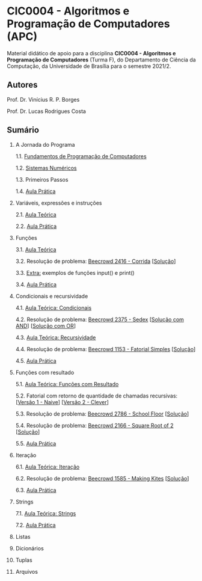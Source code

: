 # CIC0004 - Algoritmos e Programação de Computadores (APC)

Material didático de apoio para a disciplina **CIC0004 - Algoritmos e Programação de Computadores** (Turma F), do Departamento de Ciência da Computação, da Universidade de Brasília para o semestre 2021/2.

## Autores

Prof. Dr. Vinícius R. P. Borges

Prof. Dr. Lucas Rodrigues Costa

## Sumário

1. A Jornada do Programa

   1.1. [Fundamentos de Programação de Computadores](paginas/0_fundamentos_programacao.md)
   
   1.2. [Sistemas Numéricos](paginas/cic0004_01_sistemasnumericos.pdf)
   
   1.3. Primeiros Passos
   
   1.4. [Aula Prática](exercicios/Cap1/)
      
2. Variáveis, expressões e instruções

   2.1. [Aula Teórica](paginas/cap_02_variaveis_expressoes.ipynb)

   2.2. [Aula Prática](exercicios/Cap2/)

3. Funções

   3.1. [Aula Teórica](paginas/cap_03_funcoes.ipynb)
   
   3.2. Resolução de problema: [Beecrowd 2416 - Corrida](https://www.beecrowd.com.br/judge/en/problems/view/2416) [[Solução](exercicios/Cap3/beecrowd_2416.py)]

   3.3. [Extra:](paginas/extra_03_input_print.ipynb) exemplos de funções input() e print()

   3.4. [Aula Prática](exercicios/Cap3/)
   
4. Condicionais e recursividade

   4.1. [Aula Teórica: Condicionais](paginas/cap_04_condicionais.ipynb)
   
   4.2. Resolução de problema: [Beecrowd 2375 - Sedex](https://www.beecrowd.com.br/judge/pt/problems/view/2375) [[Solução com AND](exercicios/Cap5/beecrowd_2375_and.py)] [[Solução com OR](exercicios/Cap5/beecrowd_2375_or.py)]

   4.3. [Aula Teórica: Recursividade](paginas/cap_04_recursividade.ipynb)

   4.4. Resolução de problema: [Beecrowd 1153 - Fatorial Simples](https://www.beecrowd.com.br/judge/pt/problems/view/1153) [[Solução](exercicios/Cap5/beecrowd_1153.py)]

   4.5. [Aula Prática](exercicios/Cap5/)
   
5. Funções com resultado

   5.1. [Aula Teórica: Funções com Resultado](paginas/cap_05_funcoes_resultado.ipynb)

   5.2. Fatorial com retorno de quantidade de chamadas recursivas: [[Versão 1 - Naive](exercicios/Cap6/fatorial_chamadas_v1.py)] [[Versão 2 - Clever](exercicios/Cap6/fatorial_chamadas_v2.py)]

   5.3. Resolução de problema: [Beecrowd 2786 - School Floor](https://www.beecrowd.com.br/judge/en/problems/view/2786) [[Solução](exercicios/Cap6/beecrowd_2786.py)]

   5.4. Resolução de problema: [Beecrowd 2166 - Square Root of 2](https://www.beecrowd.com.br/judge/en/problems/view/2166) [[Solução](exercicios/Cap6/beecrowd_2166.py)]

   5.5. [Aula Prática](exercicios/Cap6/)

6. Iteração

   6.1. [Aula Teórica: Iteração](paginas/cap06_iteracao.ipynb)
   
   6.2. Resolução de problema: [Beecrowd 1585 - Making Kites](https://www.beecrowd.com.br/judge/en/problems/view/1585) [[Solução](exercicios/Cap7/beecrowd_1585.py)]
   
   6.3. [Aula Prática](exercicios/Cap7/)
   
7. Strings

   7.1. [Aula Teórica: Strings](paginas/cap07_strings.ipynb)

   7.2. [Aula Prática](exercicios/Cap8/)

9. Listas
10. Dicionários
11. Tuplas
12. Arquivos
